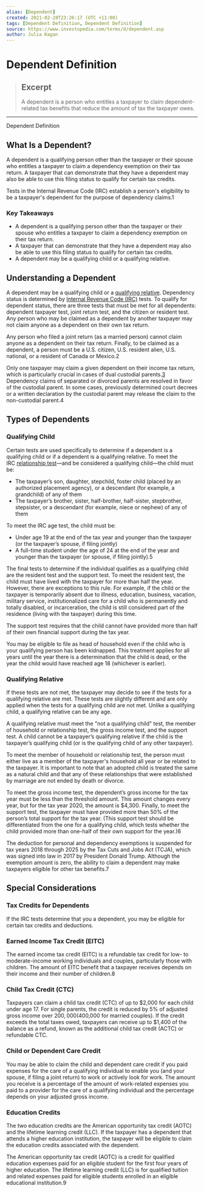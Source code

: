 ```yaml
---
alias: [Dependent]
created: 2021-02-28T23:26:17 (UTC +11:00)
tags: [Dependent Definition, Dependent Definition]
source: https://www.investopedia.com/terms/d/dependent.asp
author: Julia Kagan
---
```


# Dependent Definition

> ## Excerpt
> A dependent is a person who entitles a taxpayer to claim dependent-related tax benefits that reduce the amount of tax the taxpayer owes.

---

Dependent Definition
## What Is a Dependent?

A dependent is a qualifying person other than the taxpayer or their spouse who entitles a taxpayer to claim a dependency exemption on their tax return. A taxpayer that can demonstrate that they have a dependent may also be able to use this filing status to qualify for certain tax credits.

Tests in the Internal Revenue Code (IRC) establish a person's eligibility to be a taxpayer's dependent for the purpose of dependency claims.1

### Key Takeaways

-   A dependent is a qualifying person other than the taxpayer or their spouse who entitles a taxpayer to claim a dependency exemption on their tax return. 
-   A taxpayer that can demonstrate that they have a dependent may also be able to use this filing status to qualify for certain tax credits.
-   A dependent may be a qualifying child or a qualifying relative.

## Understanding a Dependent

A dependent may be a qualifying child or a [qualifying relative](https://www.investopedia.com/terms/q/qualifying-relative.asp). Dependency status is determined by [Internal Revenue Code (IRC)](https://www.investopedia.com/terms/i/internal-revenue-code.asp) tests. To qualify for dependent status, there are three tests that must be met for all dependents: dependent taxpayer test, joint return test, and the citizen or resident test. Any person who may be claimed as a dependent by another taxpayer may not claim anyone as a dependent on their own tax return.

Any person who filed a joint return (as a married person) cannot claim anyone as a dependent on their tax return. Finally, to be claimed as a dependent, a person must be a U.S. citizen, U.S. resident alien, U.S. national, or a resident of Canada or Mexico.2 

Only one taxpayer may claim a given dependent on their income tax return, which is particularly crucial in cases of dual custodial parents.[3](https://www.investopedia.com/terms/m/multiple-support-agreement.asp) Dependency claims of separated or divorced parents are resolved in favor of the custodial parent. In some cases, previously determined court decrees or a written declaration by the custodial parent may release the claim to the non-custodial parent.4

## Types of Dependents

### Qualifying Child

Certain tests are used specifically to determine if a dependent is a qualifying child or if a dependent is a qualifying relative. To meet the IRC [relationship test](https://www.investopedia.com/terms/r/relationship-test.asp)—and be considered a qualifying child—the child must be:

-   The taxpayer’s son, daughter, stepchild, foster child (placed by an authorized placement agency), or a descendant (for example, a grandchild) of any of them
-   The taxpayer’s brother, sister, half-brother, half-sister, stepbrother, stepsister, or a descendant (for example, niece or nephew) of any of them

To meet the IRC age test, the child must be:

-   Under age 19 at the end of the tax year and younger than the taxpayer (or the taxpayer’s spouse, if filing jointly)
-   A full-time student under the age of 24 at the end of the year and younger than the taxpayer (or spouse, if filing jointly).5

The final tests to determine if the individual qualifies as a qualifying child are the resident test and the support test. To meet the resident test, the child must have lived with the taxpayer for more than half the year. However, there are exceptions to this rule. For example, if the child or the taxpayer is temporarily absent due to illness, education, business, vacation, military service, institutionalized care for a child who is permanently and totally disabled, or incarceration, the child is still considered part of the residence (living with the taxpayer) during this time.

The support test requires that the child cannot have provided more than half of their own financial support during the tax year.

You may be eligible to file as head of household even if the child who is your qualifying person has been kidnapped. This treatment applies for all years until the year there is a determination that the child is dead, or the year the child would have reached age 18 (whichever is earlier).

### Qualifying Relative

If these tests are not met, the taxpayer may decide to see if the tests for a qualifying relative are met. These tests are slightly different and are only applied when the tests for a qualifying child are not met. Unlike a qualifying child, a qualifying relative can be any age.

A qualifying relative must meet the "not a qualifying child" test, the member of household or relationship test, the gross income test, and the support test. A child cannot be a taxpayer’s qualifying relative if the child is the taxpayer’s qualifying child (or is the qualifying child of any other taxpayer).

To meet the member of household or relationship test, the person must either live as a member of the taxpayer's household all year or be related to the taxpayer. It is important to note that an adopted child is treated the same as a natural child and that any of these relationships that were established by marriage are not ended by death or divorce.

To meet the gross income test, the dependent’s gross income for the tax year must be less than the threshold amount. This amount changes every year, but for the tax year 2020, the amount is $4,300. Finally, to meet the support test, the taxpayer must have provided more than 50% of the person’s total support for the tax year. (This support test should be differentiated from the one for a qualifying child, which tests whether the child provided more than one-half of their own support for the year.)6

The deduction for personal and dependency exemptions is suspended for tax years 2018 through 2025 by the Tax Cuts and Jobs Act (TCJA), which was signed into law in 2017 by President Donald Trump. Although the exemption amount is zero, the ability to claim a dependent may make taxpayers eligible for other tax benefits.7

## Special Considerations

### Tax Credits for Dependents

If the IRC tests determine that you a dependent, you may be eligible for certain tax credits and deductions.

### Earned Income Tax Credit (EITC)

The earned income tax credit (EITC) is a refundable tax credit for low- to moderate-income working individuals and couples, particularly those with children. The amount of EITC benefit that a taxpayer receives depends on their income and their number of children.8

### Child Tax Credit (CTC)

Taxpayers can claim a child tax credit (CTC) of up to $2,000 for each child under age 17. For single parents, the credit is reduced by 5% of adjusted gross income over $200,000 ($400,000 for married couples). If the credit exceeds the total taxes owed, taxpayers can receive up to $1,400 of the balance as a refund, known as the additional child tax credit (ACTC) or refundable CTC.

### Child or Dependent Care Credit

You may be able to claim the child and dependent care credit if you paid expenses for the care of a qualifying individual to enable you (and your spouse, if filing a joint return) to work or actively look for work. The amount you receive is a percentage of the amount of work-related expenses you paid to a provider for the care of a qualifying individual and the percentage depends on your adjusted gross income.

### Education Credits

The two education credits are the American opportunity tax credit (AOTC) and the lifetime learning credit (LLC). If the taxpayer has a dependent that attends a higher education institution, the taxpayer will be eligible to claim the education credits associated with the dependent.

The American opportunity tax credit (AOTC) is a credit for qualified education expenses paid for an eligible student for the first four years of higher education. The lifetime learning credit (LLC) is for qualified tuition and related expenses paid for eligible students enrolled in an eligible educational institution.9
